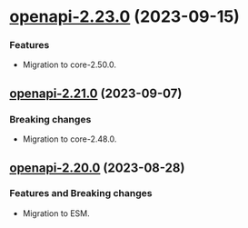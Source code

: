 <a name="openapi-2.23.0"></a>
# [openapi-2.23.0](https://github.com/ditsmod/ditsmod/releases/tag/openapi-2.23.0) (2023-09-15)

### Features

- Migration to core-2.50.0.

<a name="openapi-2.21.0"></a>
## [openapi-2.21.0](https://github.com/ditsmod/ditsmod/releases/tag/openapi-2.21.0) (2023-09-07)

### Breaking changes

- Migration to core-2.48.0.

<a name="openapi-2.20.0"></a>
## [openapi-2.20.0](https://github.com/ditsmod/ditsmod/releases/tag/openapi-2.20.0) (2023-08-28)

### Features and Breaking changes

- Migration to ESM.
